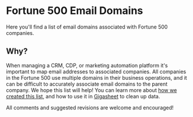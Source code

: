 # Fortune 500 Email Domains

Here you'll find a list of email domains associated with Fortune 500 companies. 

## Why? 
When managing a CRM, CDP, or marketing automation platform it's important to map email addresses to associated companies. All companies in the Fortune 500 use multiple domains in their business operations, and it can be difficult to accurately associate email domains to the parent company. We hope this list will help! You can learn more about [how we created this list](https://www.gigasheet.com/post/fortune-500-email-list "Fortune 500 Email List"), and how to use it in [Gigasheet](https://www.gigasheet.com/ "Big Data Spreasheet") to clean up data.

All comments and suggested revisions are welcome and encouraged! 
